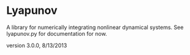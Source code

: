 Lyapunov
========

A library for numerically integrating nonlinear dynamical systems. 
See lyapunov.py for documentation for now.

version 3.0.0, 8/13/2013

